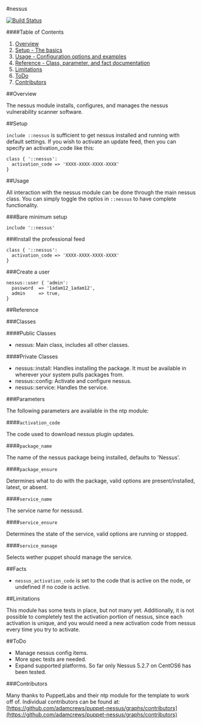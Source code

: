 #nessus

[![Build Status](https://travis-ci.org/adamcrews/puppet-nessus.svg)](https://travis-ci.org/adamcrews/puppet-nessus)

####Table of Contents

1. [Overview](#overview)
2. [Setup - The basics](#setup)
3. [Usage - Configuration options and examples](#usage)
4. [Reference - Class, parameter, and fact documentation](#reference)
5. [Limitations](#limitations)
6. [ToDo](#todo)
7. [Contributors](#contributors)

##Overview

The nessus module installs, configures, and manages the nessus vulnerability scanner software.

##Setup

`include ::nessus` is sufficient to get nessus installed and running with default settings.  If you wish to activate an update feed, then you can specify an activation_code like this:

```puppet
class { '::nessus':
  activation_code => 'XXXX-XXXX-XXXX-XXXX'
}
```

##Usage

All interaction with the nessus module can be done through the main nessus class.
You can simply toggle the optios in `::nessus` to have complete functionality.

###Bare minimum setup

```puppet
include '::nessus'
```

###Install the professional feed

```puppet
class { '::nessus':
  activation_code => 'XXXX-XXXX-XXXX-XXXX'
}
```

###Create a user
```puppet
nessus::user { 'admin':
  password  => '1adam12_1adam12',
  admin     => true,
}
```

##Reference

###Classes

####Public Classes

* nessus: Main class, includes all other classes.

####Private Classes

* nessus::install: Handles installing the package.  It must be available in wherever your system pulls packages from.
* nessus::config: Activate and configure nessus.
* nessus::service: Handles the service.

###Parameters

The following parameters are available in the ntp module:

####`activation_code`

The code used to download nessus plugin updates.

####`package_name`

The name of the nessus package being installed, defaults to 'Nessus'.

####`package_ensure`

Determines what to do with the package, valid options are present/installed, latest, or absent.

####`service_name`

The service name for nessusd.

####`service_ensure`

Determines the state of the service, valid options are running or stopped.

####`service_manage`

Selects wether puppet should manage the service.

##Facts

* `nessus_activation_code` is set to the code that is active on the node, or undefined if no code is active.

##Limitations

This module has some tests in place, but not many yet.  Additionally, it is not possible to completely test the activation portion of nessus, since each activation is unique, and you would need a new activation code from nessus every time you try to activate.

##ToDo

* Manage nessus config items.
* More spec tests are needed.
* Expand supported platforms.  So far only Nessus 5.2.7 on CentOS6 has been tested.

###Contributors

Many thanks to PuppetLabs and their ntp module for the template to work off of.  Individual contributors can be found at: [https://github.com/adamcrews/puppet-nessus/graphs/contributors](https://github.com/adamcrews/puppet-nessus/graphs/contributors)
